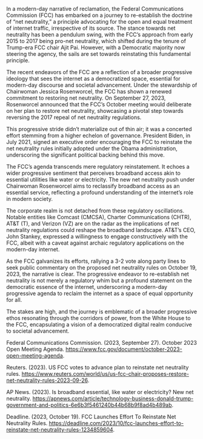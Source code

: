 In a modern-day narrative of reclamation, the Federal Communications Commission (FCC) has embarked on a journey to re-establish the doctrine of “net neutrality,” a principle advocating for the open and equal treatment of internet traffic, irrespective of its source. The stance towards net neutrality has been a pendulum swing, with the FCC’s approach from early 2015 to 2017 being pro-net neutrality, which shifted during the tenure of Trump-era FCC chair Ajit Pai. However, with a Democratic majority now steering the agency, the sails are set towards reinstating this fundamental principle.

The recent endeavors of the FCC are a reflection of a broader progressive ideology that sees the internet as a democratized space, essential for modern-day discourse and societal advancement. Under the stewardship of Chairwoman Jessica Rosenworcel, the FCC has shown a renewed commitment to restoring net neutrality. On September 27, 2023, Rosenworcel announced that the FCC’s October meeting would deliberate on her plan to restore net neutrality, showcasing a pivotal step towards reversing the 2017 repeal of net neutrality regulations.

This progressive stride didn’t materialize out of thin air; it was a concerted effort stemming from a higher echelon of governance. President Biden, in July 2021, signed an executive order encouraging the FCC to reinstate the net neutrality rules initially adopted under the Obama administration, underscoring the significant political backing behind this move.

The FCC’s agenda transcends mere regulatory reinstatement. It echoes a wider progressive sentiment that perceives broadband access akin to essential utilities like water or electricity. The new net neutrality push under Chairwoman Rosenworcel aims to reclassify broadband access as an essential service, reflecting a profound understanding of the internet’s role in modern society.

The corporate realm is not detached from these regulatory oscillations. Notable entities like Comcast (CMCSA), Charter Communications (CHTR), AT&amp;T (T), and Verizon (VZ) are on the radar as the implications of net neutrality regulations could reshape the broadband landscape. AT&amp;T’s CEO, John Stankey, expressed a willingness to engage constructively with the FCC, albeit with a caveat against archaic regulatory applications on the modern-day internet.

As the FCC galvanizes its efforts, rallying a 3-2 vote along party lines to seek public commentary on the proposed net neutrality rules on October 19, 2023, the narrative is clear. The progressive endeavor to re-establish net neutrality is not merely a regulatory whim but a profound statement on the democratic essence of the internet, underscoring a modern-day progressive agenda to reclaim the internet as a space of equal opportunity for all.

The stakes are high, and the journey is emblematic of a broader progressive ethos resonating through the corridors of power, from the White House to the FCC, encapsulating a vision of a democratized digital realm conducive to societal advancement.

Federal Communications Commission. (2023, September 27). October 2023 Open Meeting Agenda. <https://www.fcc.gov/document/october-2023-open-meeting-agenda>.

Reuters. (2023). US FCC votes to advance plan to reinstate net neutrality rules. <https://www.reuters.com/world/us/us-fcc-chair-proposes-restore-net-neutrality-rules-2023-09-26>.

AP News. (2023). Is broadband essential, like water or electricity? New net neutrality. <https://apnews.com/article/technology-business-donald-trump-government-and-politics-6e6b3f5461240b44b68b9f8ad4b489ab>.

Deadline. (2023, October 19). FCC Launches Effort To Reinstate Net Neutrality Rules. <https://deadline.com/2023/10/fcc-launches-effort-to-reinstate-net-neutrality-rules-1234859604>.